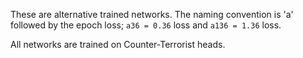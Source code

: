 These are alternative trained networks. The naming convention is 'a' followed by the epoch loss; `a36 = 0.36` loss and `a136 = 1.36` loss.

All networks are trained on Counter-Terrorist heads.
